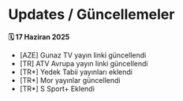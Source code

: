 # Updates / Güncellemeler
 
**🗓 17 Haziran 2025**
- [AZE] Gunaz TV yayın linki güncellendi
- [TR]  ATV Avrupa yayın linki güncellendi
- [TR*] Yedek Tabii yayınları eklendi
- [TR*] Mor yayınlar güncellendi
- [TR*] S Sport+ Eklendi
